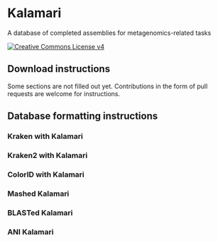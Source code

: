 # Kalamari
A database of completed assemblies for metagenomics-related tasks

[![Creative Commons License v4](https://licensebuttons.net/l/by-sa/4.0/88x31.png)](LICENSE.md)

## Download instructions

Some sections are not filled out yet.  Contributions in the form of pull requests are welcome for instructions.

## Database formatting instructions

### Kraken with Kalamari

### Kraken2 with Kalamari

### ColorID with Kalamari

### Mashed Kalamari

### BLASTed Kalamari

### ANI Kalamari
